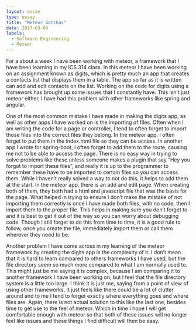 ```yaml
---
layout: essay
type: essay
title: "Meteor Gotchas"
date: 2017-03-09
labels:
  - Software Engineering
  - Meteor
---
```


For a about a week I have been working with meteor, a framework that I have been learning in my ICS 314 class. In this meteor I have been working on an assignment known as digits, which is pretty much an app that creates a contacts list that displays them in a table. The app so far as it is written can add and edit contacts on the list. Working on the code for digits using a framework has brought up some issues that I constantly have. This isn’t just meteor either, I have had this problem with other frameworks like spring and angular.

One of the most common mistake I have made in making the digits app, as well as other apps I have worked on is the importing of files. Often when I am writing the code for a page or controller, I tend to often forget to import those files into the correct files they belong. In the meteor app, I often forget to put them in the index.html file so they can be access. In another app I wrote for spring-boot, I often forget to add them to the route, causing me not to be able to access the page. There is no easy way in trying to solve problems like these unless someone makes a plugin that say “Hey you forgot to import these files”, and really it is up to the programmer to remember these have to be imported to certain files so you can access them. While I haven’t really solved a way to not do this, it helps to add them at the start. In the meteor app, there is an add and edit page. When creating both of them, they both had a html and javascript file that was the basis for the page. What helped in trying to ensure I don’t make the mistake of not importing them correctly is once I have made both files, with no code, then I import them to the proper file. This helps in making sure you don’t forget to and it is best to get it out of the way so you can worry about debugging code. Though I still forget to do this from time to time, it is a good rule to follow, once you create the file, immediately import them or call them wherever they need to be.

Another problem I have come across in my learning of the meteor framework by creating the digits app is the complexity of it. I don’t mean that it is hard to learn compared to others frameworks I have used, but the file directory seem so much more compared to what I am normally used to. This might just be me saying it is complex, because I am comparing it to another framework I have been working on, but I feel that the file directory system is a little too large. I think it is just me, saying from a point of view of using other frameworks, it just feels like there could be a lot of clutter around and to me I tend to forget exactly where everything goes and where files are. Again, there is not actual solution to this like the last one, besides time to get use to the feel of meteor. Which in time I hope I will get comfortable enough with meteor so that both of these issues will no longer feel like issues and these things I find difficult will then be easy.